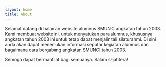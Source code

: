 ```yaml
---
layout: home
title: About
---
```


Selamat datang di halaman website alumnus SMUNIC angkatan tahun 2003. Kami membuat website ini, untuk menyatukan para alumnus, khususnya angkatan tahun 2003 ini untuk tetap dapat menjalin tali silaturahmi. Di sini anda akan dapat menemukan informasi seputar kegiatan alumnus dan bagaimana cara bergabung angkatan SMUNCI tahun 2003. 

Semoga dapat bermanfaat bagi semuanya. Salam sejahtera!
